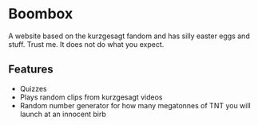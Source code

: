 # Boombox
A website based on the kurzgesagt fandom and has silly easter eggs and stuff. Trust me. It does not do what you expect.

## Features
- Quizzes
- Plays random clips from kurzgesagt videos
- Random number generator for how many megatonnes of TNT you will launch at an innocent birb